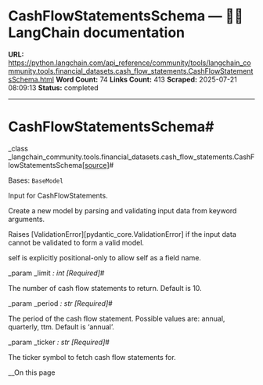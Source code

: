 # CashFlowStatementsSchema — 🦜🔗 LangChain  documentation

**URL:** https://python.langchain.com/api_reference/community/tools/langchain_community.tools.financial_datasets.cash_flow_statements.CashFlowStatementsSchema.html
**Word Count:** 74
**Links Count:** 413
**Scraped:** 2025-07-21 08:09:13
**Status:** completed

---

# CashFlowStatementsSchema\#

_class _langchain\_community.tools.financial\_datasets.cash\_flow\_statements.CashFlowStatementsSchema[\[source\]](https://python.langchain.com/api_reference/_modules/langchain_community/tools/financial_datasets/cash_flow_statements.html#CashFlowStatementsSchema)\#     

Bases: `BaseModel`

Input for CashFlowStatements.

Create a new model by parsing and validating input data from keyword arguments.

Raises \[ValidationError\]\[pydantic\_core.ValidationError\] if the input data cannot be validated to form a valid model.

self is explicitly positional-only to allow self as a field name.

_param _limit _: int_ _\[Required\]_\#     

The number of cash flow statements to return. Default is 10.

_param _period _: str_ _\[Required\]_\#     

The period of the cash flow statement. Possible values are: annual, quarterly, ttm. Default is ‘annual’.

_param _ticker _: str_ _\[Required\]_\#     

The ticker symbol to fetch cash flow statements for.

__On this page